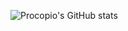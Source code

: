 
![Procopio's GitHub stats](https://github-readme-stats.vercel.app/api?username=GuilhermeProcopio&show_icons=true&theme=synthwave)
